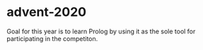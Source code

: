 # advent-2020
 
Goal for this year is to learn Prolog by using it as the sole tool for participating in the competiton.
